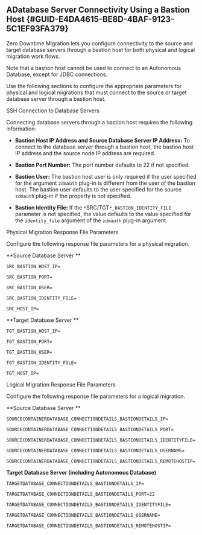 ## ADatabase Server Connectivity Using a Bastion Host {#GUID-E4DA4615-BE8D-4BAF-9123-5C1EF93FA379}

Zero Downtime Migration lets you configure connectivity to the source and target database servers through a bastion host for both physical and logical migration work flows.

Note that a bastion host cannot be used to connect to an Autonomous Database, except for JDBC connections.

Use the following sections to configure the appropriate parameters for physical and logical migrations that must connect to the source or target database server through a bastion host.

SSH Connection to Database Servers

Connecting database servers through a bastion host requires the following information:

* **Bastion Host IP Address and Source Database Server IP Address:** To connect to the database server through a bastion host, the bastion host IP address and the source node IP address are required. 

* **Bastion Port Number:** The port number defaults to 22 if not specified. 

* **Bastion User:** The bastion host user is only required if the user specified for the argument `zdmauth` plug-in is different from the user of the bastion host. The bastion user defaults to the user specified for the source `zdmauth` plug-in if the property is not specified. 

* **Bastion Identity File:** If the `*`SRC/TGT`*_BASTION_IDENTITY_FILE` parameter is not specified, the value defaults to the value specified for the `identity_file` argument of the `zdmauth` plug-in argument. 




Physical Migration Response File Parameters

Configure the following response file parameters for a physical migration.

**Source Database Server **

`SRC_BASTION_HOST_IP=`

`SRC_BASTION_PORT=`

`SRC_BASTION_USER=`

`SRC_BASTION_IDENTITY_FILE=`

`SRC_HOST_IP=`

**Target Database Server **

`TGT_BASTION_HOST_IP=`

`TGT_BASTION_PORT=`

`TGT_BASTION_USER=`

`TGT_BASTION_IDENTITY_FILE=`

`TGT_HOST_IP=`

Logical Migration Response File Parameters

Configure the following response file parameters for a logical migration.

**Source Database Server **

`SOURCECONTAINERDATABASE_CONNECTIONDETAILS_BASTIONDETAILS_IP=`

`SOURCECONTAINERDATABASE_CONNECTIONDETAILS_BASTIONDETAILS_PORT=`

`SOURCECONTAINERDATABASE_CONNECTIONDETAILS_BASTIONDETAILS_IDENTITYFILE=`

`SOURCECONTAINERDATABASE_CONNECTIONDETAILS_BASTIONDETAILS_USERNAME=`

`SOURCECONTAINERDATABASE_CONNECTIONDETAILS_BASTIONDETAILS_REMOTEHOSTIP=`

**Target Database Server (including Autonomous Database)**

`TARGETDATABASE_CONNECTIONDETAILS_BASTIONDETAILS_IP=`

`TARGETDATABASE_CONNECTIONDETAILS_BASTIONDETAILS_PORT=22`

`TARGETDATABASE_CONNECTIONDETAILS_BASTIONDETAILS_IDENTITYFILE=`

`TARGETDATABASE_CONNECTIONDETAILS_BASTIONDETAILS_USERNAME=`

`TARGETDATABASE_CONNECTIONDETAILS_BASTIONDETAILS_REMOTEHOSTIP=`